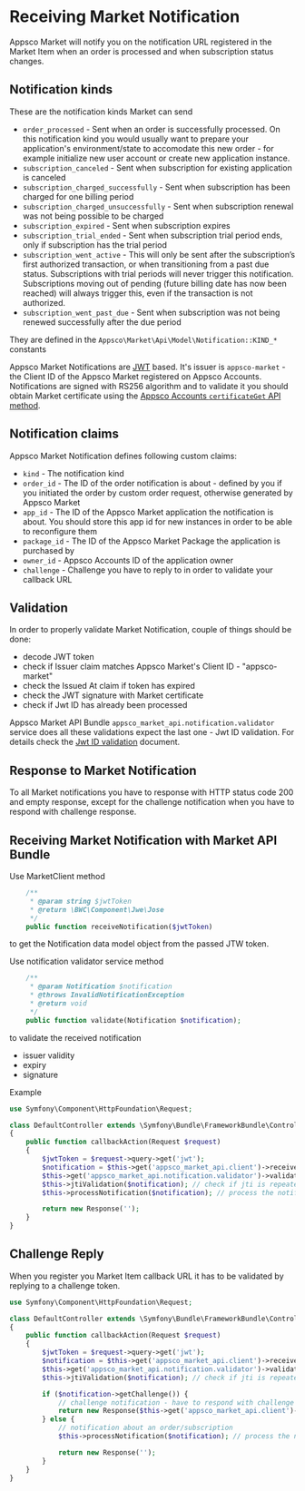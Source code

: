 Receiving Market Notification
=============================

Appsco Market will notify you on the notification URL registered in the Market Item when an order is processed
and when subscription status changes.

Notification kinds
------------------

These are the notification kinds Market can send

 * `order_processed` - Sent when an order is successfully processed. On this notification kind you would usually want to prepare your application's environment/state to accomodate this new order - for example initialize new user account or create new application instance.
 * `subscription_canceled` - Sent when subscription for existing application is canceled
 * `subscription_charged_successfully` - Sent when subscription has been charged for one billing period
 * `subscription_charged_unsuccessfully` - Sent when subscription renewal was not being possible to be charged
 * `subscription_expired` - Sent when subscription expires
 * `subscription_trial_ended` - Sent when subscription trial period ends, only if subscription has the trial period
 * `subscription_went_active` - This will only be sent after the subscription’s first authorized transaction, or when transitioning from a past due status. Subscriptions with trial periods will never trigger this notification. Subscriptions moving out of pending (future billing date has now been reached) will always trigger this, even if the transaction is not authorized.
 * `subscription_went_past_due` - Sent when subscription was not being renewed successfully after the due period

They are defined in the `Appsco\Market\Api\Model\Notification::KIND_*` constants

Appsco Market Notifications are [JWT](http://self-issued.info/docs/draft-ietf-oauth-json-web-token.html) based. It's
issuer is `appsco-market` - the Client ID of the Appsco Market registered on Appsco Accounts. Notifications are
signed with RS256 algorithm and to validate it you should obtain Market certificate using the
[Appsco Accounts `certificateGet` API method](https://github.com/Appsco/accounts-api/blob/master/src/Appsco/Accounts/ApiBundle/Resources/doc/api.md#certificate-get).


Notification claims
-------------------

Appsco Market Notification defines following custom claims:

 * `kind` - The notification kind
 * `order_id` - The ID of the order notification is about - defined by you if you initiated the order by custom order request, otherwise generated by Appsco Market
 * `app_id` - The ID of the Appsco Market application the notification is about. You should store this app id for new instances in order to be able to reconfigure them
 * `package_id` - The ID of the Appsco Market Package the application is purchased by
 * `owner_id` - Appsco Accounts ID of the application owner
 * `challenge` - Challenge you have to reply to in order to validate your callback URL


Validation
----------

In order to properly validate Market Notification, couple of things should be done:

 * decode JWT token
 * check if Issuer claim matches Appsco Market's Client ID - "appsco-market"
 * check the Issued At claim if token has expired
 * check the JWT signature with Market certificate
 * check if Jwt ID has already been processed

Appsco Market API Bundle `appsco_market_api.notification.validator` service does all these validations expect the last
one - Jwt ID validation. For details check the [Jwt ID validation](jti.md) document.



Response to Market Notification
-------------------------------

To all Market notifications you have to response with HTTP status code 200 and empty response, except for the
challenge notification when you have to respond with challenge response.



Receiving Market Notification with Market API Bundle
----------------------------------------------------

Use MarketClient method

``` php
    /**
     * @param string $jwtToken
     * @return \BWC\Component\Jwe\Jose
     */
    public function receiveNotification($jwtToken)
```

to get the Notification data model object from the passed JTW token.

Use notification validator service  method

``` php
    /**
     * @param Notification $notification
     * @throws InvalidNotificationException
     * @return void
     */
    public function validate(Notification $notification);
```

to validate the received notification
 * issuer validity
 * expiry
 * signature

Example

``` php
use Symfony\Component\HttpFoundation\Request;

class DefaultController extends \Symfony\Bundle\FrameworkBundle\Controller\Controller
{
    public function callbackAction(Request $request)
    {
        $jwtToken = $request->query->get('jwt');
        $notification = $this->get('appsco_market_api.client')->receiveNotification($jwtToken);
        $this->get('appsco_market_api.notification.validator')->validate($notification);
        $this->jtiValidation($notification); // check if jti is repeated
        $this->processNotification($notification); // process the notification

        return new Response('');
    }
}
```


Challenge Reply
---------------

When you register you Market Item callback URL it has to be validated by replying to a challenge token.

``` php
use Symfony\Component\HttpFoundation\Request;

class DefaultController extends \Symfony\Bundle\FrameworkBundle\Controller\Controller
{
    public function callbackAction(Request $request)
    {
        $jwtToken = $request->query->get('jwt');
        $notification = $this->get('appsco_market_api.client')->receiveNotification($jwtToken);
        $this->get('appsco_market_api.notification.validator')->validate($notification);
        $this->jtiValidation($notification); // check if jti is repeated

        if ($notification->getChallenge()) {
            // challenge notification - have to respond with challenge response
            return new Response($this->get('appsco_market_api.client')->notificationChallengeReply($notification));
        } else {
            // notification about an order/subscription
            $this->processNotification($notification); // process the notification

            return new Response('');
        }
    }
}
```

